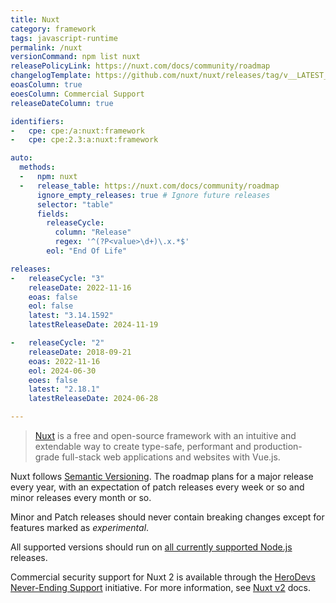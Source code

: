 ```yaml
---
title: Nuxt
category: framework
tags: javascript-runtime
permalink: /nuxt
versionCommand: npm list nuxt
releasePolicyLink: https://nuxt.com/docs/community/roadmap
changelogTemplate: https://github.com/nuxt/nuxt/releases/tag/v__LATEST__
eoasColumn: true
eoesColumn: Commercial Support
releaseDateColumn: true

identifiers:
-   cpe: cpe:/a:nuxt:framework
-   cpe: cpe:2.3:a:nuxt:framework

auto:
  methods:
  -   npm: nuxt
  -   release_table: https://nuxt.com/docs/community/roadmap
      ignore_empty_releases: true # Ignore future releases
      selector: "table"
      fields:
        releaseCycle:
          column: "Release"
          regex: '^(?P<value>\d+)\.x.*$'
        eol: "End Of Life"

releases:
-   releaseCycle: "3"
    releaseDate: 2022-11-16
    eoas: false
    eol: false
    latest: "3.14.1592"
    latestReleaseDate: 2024-11-19

-   releaseCycle: "2"
    releaseDate: 2018-09-21
    eoas: 2022-11-16
    eol: 2024-06-30
    eoes: false
    latest: "2.18.1"
    latestReleaseDate: 2024-06-28

---
```


> [Nuxt](https://nuxt.com/) is a free and open-source framework with an intuitive and extendable way
> to create type-safe, performant and production-grade full-stack web applications and websites with
> Vue.js.

Nuxt follows [Semantic Versioning](https://semver.org/). The roadmap plans for a major release every
year, with an expectation of patch releases every week or so and minor releases every month or so.

Minor and Patch releases should never contain breaking changes except for features marked as
_experimental_.

All supported versions should run on [all currently supported Node.js](/nodejs) releases.

Commercial security support for Nuxt 2 is available through the [HeroDevs Never-Ending Support](https://www.herodevs.com/support) initiative. For more information, see [Nuxt v2](https://v2.nuxt.com/lts) docs.
